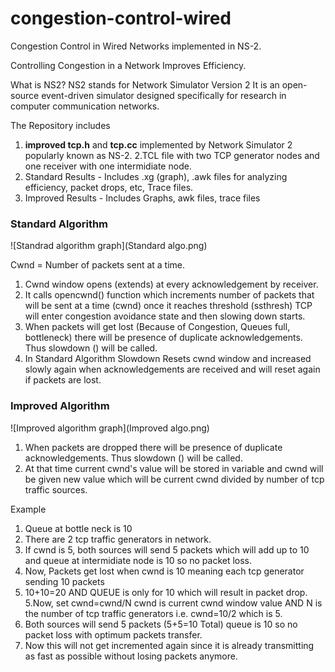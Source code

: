 # congestion-control-wired
Congestion Control in Wired Networks implemented in NS-2.

Controlling Congestion in a Network Improves Efficiency.

What is NS2?
NS2 stands for Network Simulator Version 2
It is an open-source event-driven simulator designed specifically for research in computer communication networks. 

The Repository includes 
1. <b>improved tcp.h</b> and <b>tcp.cc</b> implemented by Network Simulator 2
popularly known as NS-2.
2.TCL file with two TCP generator nodes and one receiver with one intermidiate node.
3. Standard Results - Includes .xg (graph),  .awk files for analyzing efficiency, packet drops, etc, Trace files.
4. Improved Results - Includes Graphs, awk files, trace files

<h3>Standard Algorithm</h3>

![Standrad algorithm graph](Standard algo.png)

Cwnd = Number of packets sent at a time.

1.	Cwnd window opens (extends) at every acknowledgement by receiver.
2.	It calls opencwnd() function which increments number of packets that will be sent at a time (cwnd) once it reaches threshold (ssthresh) TCP will enter congestion avoidance state and then slowing down starts. 
3.	When packets will get lost (Because of Congestion, Queues full, bottleneck) there will be presence of duplicate acknowledgements. Thus slowdown () will be called. 
4.  In Standard Algorithm Slowdown Resets cwnd window and increased slowly again when acknowledgements are received and will reset again if packets are lost.


<h3> Improved Algorithm </h3>

![Improved algorithm graph](Improved algo.png)

1. When packets are dropped there will be presence of duplicate acknowledgements. Thus slowdown () will be called. 
2. At that time current cwnd's value will be stored in variable and cwnd will be given new value which will be current cwnd divided by number of tcp traffic sources. 

Example
1. Queue at bottle neck is 10
2. There are 2 tcp traffic generators in network.
3. If cwnd is 5, both sources will send 5 packets which will add up to 10 and queue at intermidiate node is 10 so no packet loss.
3. Now, Packets get lost when cwnd is 10 meaning each tcp generator sending 10 packets
4. 10+10=20 AND QUEUE is only for 10 which will result in packet drop.
5.Now, set  cwnd=cwnd/N     cwnd is current cwnd window value AND N is the number of tcp traffic generators
i.e.  cwnd=10/2 which is 5.
6. Both sources will send 5 packets (5+5=10 Total) queue is 10 so no packet loss with optimum packets transfer.
7. Now this will not get incremented again since it is already transmitting as fast as possible without losing packets anymore.

